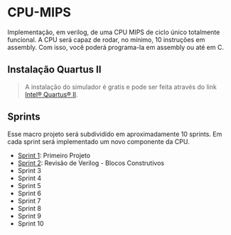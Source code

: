 # CPU-MIPS
Implementação, em verilog, de uma CPU MIPS de ciclo único totalmente funcional. A CPU será capaz de rodar, no mínimo, 10 instruções em assembly. Com isso, você poderá programa-la em assembly ou até em C. 

## Instalação Quartus II
> A instalação do simulador é gratis e pode ser feita através do link [Intel® Quartus® II](https://www.intel.com/content/www/us/en/software-kit/711791/intel-quartus-ii-web-edition-design-software-version-13-0sp1-for-windows.html).

## Sprints

Esse macro projeto será subdividido em aproximadamente 10 sprints. Em cada sprint será implementado um novo componente da CPU.

- [Sprint 1](https://github.com/NibiruFT/CPU-MIPS/tree/main/Sprint%201): Primeiro Projeto
- [Sprint 2](https://github.com/NibiruFT/CPU-MIPS/tree/main/Sprint%202): Revisão de Verilog - Blocos Construtivos
- Sprint 3
- Sprint 4
- Sprint 5
- Sprint 6
- Sprint 7
- Sprint 8
- Sprint 9
- Sprint 10
